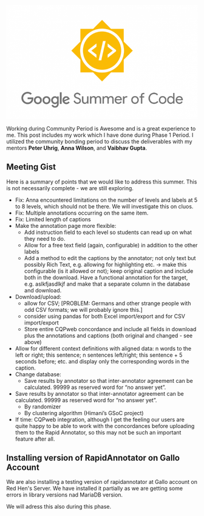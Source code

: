 ![img](https://github.com/gulshan-mittal/GSoC20-Blog/blob/master/assets/images/GSOC.png?raw=true)

Working during Community Period is Awesome and is a great experience to me. This post includes my work which I have done during Phase 1 Period. I utilized the community bonding period to discuss the deliverables with my mentors **Peter Uhrig**, **Anna Wilson**, and **Vaibhav Gupta**.


## Meeting Gist

Here is a summary of points that we would like to address this summer. This is not necessarily complete - we are still exploring.

* Fix: Anna encountered limitations on the number of levels and labels at 5 to 8 levels, which should not be there. We will investigate this on cluos.
* Fix: Multiple annotations occurring on the same item.
* Fix: Limited length of captions
* Make the annotation page more flexible:
    * Add instruction field to each level so students can read up on what they need to do.
    * Allow for a free text field (again, configurable) in addition to the other labels
    * Add a method to edit the captions by the annotator; not only text but possibly Rich Text, e.g. allowing for highlighting etc. -> make this configurable (is it allowed or not); keep original caption and include both in the download. Have a functional annotation for the target, e.g. <target>aslkfjasdlkjf</target> and make that a separate column in the database and download.
* Download/upload:
    * allow for CSV; [PROBLEM: Germans and other strange people with odd CSV formats; we will probably ignore this.]
    * consider using pandas for both Excel import/export and for CSV import/export
    * Store entire CQPweb concordance and include all fields in download plus the annotations and captions (both original and changed - see above)
* Allow for different context definitions with aligned data: n words to the left or right; this sentence; n sentences left/right; this sentence + 5 seconds before; etc. and display only the corresponding words in the caption.
* Change database:
    * Save results by annotator so that inter-annotator agreement can be calculated. 99999 as reserved word for “no answer yet”.
* Save results by annotator so that inter-annotator agreement can be calculated. 99999 as reserved word for “no answer yet”.
    * By randomizer
    * By clustering algorithm (Himani’s GSoC project)
* If time: CQPweb integration, although I get the feeling our users are quite happy to be able to work with the concordances before uploading them to the Rapid Annotator, so this may not be such an important feature after all.

## Installing version of RapidAnnotator on Gallo Account

We are also installing a testing version of rapidannotator at Gallo account on Red Hen's Server. We have installed it partially as we are getting some errors in library versions nad MariaDB version.

We will adress this also during this phase.